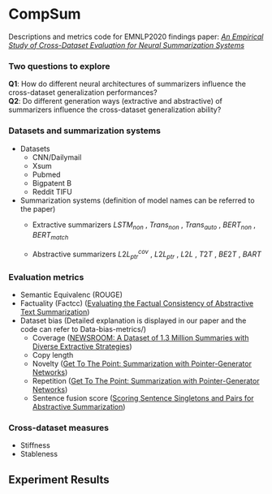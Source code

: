 # CompSum

Descriptions and metrics code for EMNLP2020 findings paper: *[An Empirical Study of Cross-Dataset Evaluation for Neural Summarization Systems]()*

### Two questions to explore
**Q1**: How do different neural architectures of summarizers influence the cross-dataset generalization performances?<br>
**Q2**: Do different generation ways (extractive and abstractive) of summarizers influence the cross-dataset generalization ability?

### Datasets and summarization systems
+ Datasets
  - CNN/Dailymail
  - Xsum
  - Pubmed
  - Bigpatent B
  - Reddit TIFU
+ Summarization systems (definition of model names can be referred to the paper)
  - Extractive summarizers
   $LSTM_{non}$ , $Trans_{non}$ , $Trans_{auto}$ , $BERT_{non}$ , $BERT_{match}$ 
  
  - Abstractive summarizers
   $L2L_{ptr}^{cov}$ , $L2L_{ptr}$ , $L2L$ , $T2T$ , $BE2T$ , $BART$ 
   

### Evaluation metrics
+ Semantic Equivalenc (ROUGE)
+ Factuality (Factcc) ([Evaluating the Factual Consistency of Abstractive Text Summarization](https://arxiv.org/pdf/1910.12840.pdf))
+ Dataset bias (Detailed explanation is displayed in our paper and the code can refer to Data-bias-metrics/)
  + Coverage ([NEWSROOM: A Dataset of 1.3 Million Summaries with Diverse Extractive Strategies](https://arxiv.org/pdf/1804.11283.pdf))
  + Copy length
  + Novelty ([Get To The Point: Summarization with Pointer-Generator Networks](https://arxiv.org/pdf/1704.04368.pdf))
  + Repetition ([Get To The Point: Summarization with Pointer-Generator Networks](https://arxiv.org/pdf/1704.04368.pdf))
  + Sentence fusion score ([Scoring Sentence Singletons and Pairs for Abstractive Summarization](https://arxiv.org/pdf/1906.00077.pdf))
  

### Cross-dataset measures
+ Stiffness
+ Stableness

## Experiment Results

